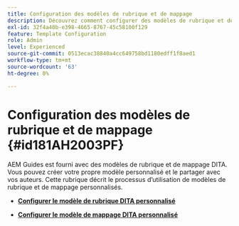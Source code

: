 ```yaml
---
title: Configuration des modèles de rubrique et de mappage
description: Découvrez comment configurer des modèles de rubrique et de mappage
exl-id: 32f4a40b-e398-4665-8767-45c58100f129
feature: Template Configuration
role: Admin
level: Experienced
source-git-commit: 0513ecac38840a4cc649758bd1180edff1f8aed1
workflow-type: tm+mt
source-wordcount: '63'
ht-degree: 0%

---
```


# Configuration des modèles de rubrique et de mappage {#id181AH2003PF}

AEM Guides est fourni avec des modèles de rubrique et de mappage DITA. Vous pouvez créer votre propre modèle personnalisé et le partager avec vos auteurs. Cette rubrique décrit le processus d’utilisation de modèles de rubrique et de mappage personnalisés.

- **[Configurer le modèle de rubrique DITA personnalisé](conf-template-tags-custom-dita-topic-template.md)**

- **[Configurer le modèle de mappage DITA personnalisé](conf-template-tags-custom-dita-map-templates.md)**
